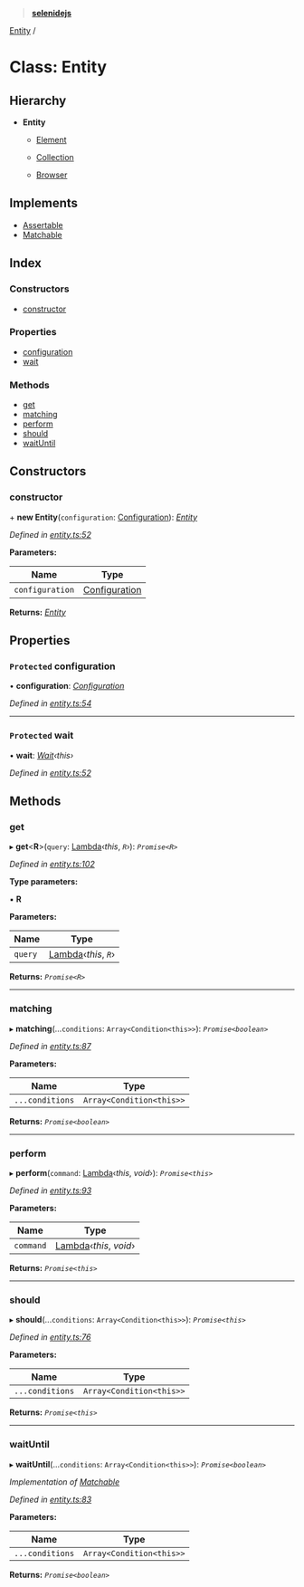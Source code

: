 > **[selenidejs](../README.md)**

[Entity](entity.md) /

# Class: Entity

## Hierarchy

* **Entity**

  * [Element](element.md)

  * [Collection](collection.md)

  * [Browser](browser.md)

## Implements

* [Assertable](../interfaces/assertable.md)
* [Matchable](../interfaces/matchable.md)

## Index

### Constructors

* [constructor](entity.md#constructor)

### Properties

* [configuration](entity.md#protected-configuration)
* [wait](entity.md#protected-wait)

### Methods

* [get](entity.md#get)
* [matching](entity.md#matching)
* [perform](entity.md#perform)
* [should](entity.md#should)
* [waitUntil](entity.md#waituntil)

## Constructors

###  constructor

\+ **new Entity**(`configuration`: [Configuration](configuration.md)): *[Entity](entity.md)*

*Defined in [entity.ts:52](https://github.com/KnowledgeExpert/selenidejs/blob/master/lib/entity.ts#L52)*

**Parameters:**

Name | Type |
------ | ------ |
`configuration` | [Configuration](configuration.md) |

**Returns:** *[Entity](entity.md)*

## Properties

### `Protected` configuration

• **configuration**: *[Configuration](configuration.md)*

*Defined in [entity.ts:54](https://github.com/KnowledgeExpert/selenidejs/blob/master/lib/entity.ts#L54)*

___

### `Protected` wait

• **wait**: *[Wait](wait.md)‹*this*›*

*Defined in [entity.ts:52](https://github.com/KnowledgeExpert/selenidejs/blob/master/lib/entity.ts#L52)*

## Methods

###  get

▸ **get**<**R**>(`query`: [Lambda](../README.md#lambda)‹*this*, *`R`*›): *`Promise<R>`*

*Defined in [entity.ts:102](https://github.com/KnowledgeExpert/selenidejs/blob/master/lib/entity.ts#L102)*

**Type parameters:**

▪ **R**

**Parameters:**

Name | Type |
------ | ------ |
`query` | [Lambda](../README.md#lambda)‹*this*, *`R`*› |

**Returns:** *`Promise<R>`*

___

###  matching

▸ **matching**(...`conditions`: `Array<Condition<this>>`): *`Promise<boolean>`*

*Defined in [entity.ts:87](https://github.com/KnowledgeExpert/selenidejs/blob/master/lib/entity.ts#L87)*

**Parameters:**

Name | Type |
------ | ------ |
`...conditions` | `Array<Condition<this>>` |

**Returns:** *`Promise<boolean>`*

___

###  perform

▸ **perform**(`command`: [Lambda](../README.md#lambda)‹*this*, *void*›): *`Promise<this>`*

*Defined in [entity.ts:93](https://github.com/KnowledgeExpert/selenidejs/blob/master/lib/entity.ts#L93)*

**Parameters:**

Name | Type |
------ | ------ |
`command` | [Lambda](../README.md#lambda)‹*this*, *void*› |

**Returns:** *`Promise<this>`*

___

###  should

▸ **should**(...`conditions`: `Array<Condition<this>>`): *`Promise<this>`*

*Defined in [entity.ts:76](https://github.com/KnowledgeExpert/selenidejs/blob/master/lib/entity.ts#L76)*

**Parameters:**

Name | Type |
------ | ------ |
`...conditions` | `Array<Condition<this>>` |

**Returns:** *`Promise<this>`*

___

###  waitUntil

▸ **waitUntil**(...`conditions`: `Array<Condition<this>>`): *`Promise<boolean>`*

*Implementation of [Matchable](../interfaces/matchable.md)*

*Defined in [entity.ts:83](https://github.com/KnowledgeExpert/selenidejs/blob/master/lib/entity.ts#L83)*

**Parameters:**

Name | Type |
------ | ------ |
`...conditions` | `Array<Condition<this>>` |

**Returns:** *`Promise<boolean>`*